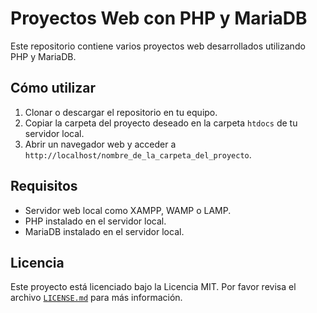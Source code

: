 # Proyectos Web con PHP y MariaDB

Este repositorio contiene varios proyectos web desarrollados utilizando PHP y MariaDB.

## Cómo utilizar

1. Clonar o descargar el repositorio en tu equipo.
2. Copiar la carpeta del proyecto deseado en la carpeta `htdocs` de tu servidor local.
3. Abrir un navegador web y acceder a `http://localhost/nombre_de_la_carpeta_del_proyecto`.

## Requisitos

- Servidor web local como XAMPP, WAMP o LAMP.
- PHP instalado en el servidor local.
- MariaDB instalado en el servidor local.

## Licencia

Este proyecto está licenciado bajo la Licencia MIT. Por favor revisa el archivo [`LICENSE.md`](LICENSE.md) para más información.
